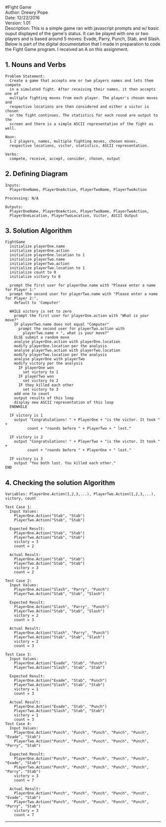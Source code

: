 #Fight Game<br>
Author: Drewry Pope<br>
Date: 12/22/2016<br>
Version: 1.01<br>
Description: This is a simple game ran with javascript prompts and w/ basic
             ouput displayed of the game's status. It can be played with one
             or two players and is based around 5 moves: Evade, Parry, Punch,
             Stab, and Slash. Below is part of the digital documentation that
             I made in preparation to code the Fight Game program. I received
             an A on this assignment.
             
##  1. Nouns and Verbs
   
    Problem Statement: 
      Create a game that accepts one or two players names and lets them compete
      in a simulated fight. After receiving their names, it then accepts one of
      multiple fighting moves from each player. The player's chosen moves and
      respective locations are then considered and either a victor is chosen
      or the fight continues. The statistics for each round are output to the
      screen and there is a simple ASCII representation of the fight as well.
    
    Noun:
      1-2 players, names, multiple fighting moves, chosen moves, 
      respective locations, victor, statistics, ASCII representation.
    
    Verbs:
      compete, receive, accept, consider, chosen, output
  
##  2. Defining Diagram
    
    Inputs:
      PlayerOneName, PlayerOneAction, PlayerTwoName, PlayerTwoAction
    
    Processing: N/A
  
    Outputs:
      PlayerOneName, PlayerOneAction, PlayerTwoName, PlayerTwoAction,
      PlayerOneLocation, PlayerTwoLocation, Victor, ASCII Output
  
##  3. Solution Algorithm
  
    FightGame
      initialize playerOne.name
      initialize playerOne.action
      initialize playerOne.location to 1
      initialize playerTwo.name
      initialize playerTwo.action
      initialize playerTwo.location to 1
      initialize count to 0
      initialize victory to 0
      
      prompt the first user for playerOne.name with "Please enter a name for Player 1:"
      prompt the second user for playerTwo.name with "Please enter a name for Player 2:",
        default to 'Computer'
      
      WHILE victory is set to zero
        prompt the first user for playerOne.action with "What is your move?"
        IF playerTwo.name does not equal "Computer"
          prompt the second user for playerTwo.action with 
            playerTwo.name + ", what is your move?"
        ELSE submit a random move
        analyse playerOne.action with playerOne.location
        modify playerOne.location per the analysis
        analyse playerTwo.action with playerTwo.location
        modify playerTwo.location per the analysis
        analyse playerOne with playerTwo
        modify victory per the analysis
          IF playerOne won
            set victory to 1
          IF playerTwo won
            set victory to 2
          IF they killed each other
            set victory to 3
        add one to count
        output results of this loop
        display new ASCII representation of this loop
      ENDWHILE
      
      IF victory is 1
        output "Congratulations! " + PlayerOne + "is the victor. It took " +
              count + "rounds before " + PlayerTwo + " lost."
  
      IF victory is 2
        output "Congratulations! " + PlayerTwo + "is the victor. It took " +
              count + "rounds before " + PlayerOne + " lost."
  
      IF victory is 3
        output "You both lost. You killed each other."
    END
  
##  4. Checking the solution Algorithm
    
    Variables: PlayerOne.Action(1,2,3,...), PlayerTwo.Action(1,2,3,...), victory, count
    
    Test Case 1:
      Input Values:
        PlayerOne.Action("Stab", "Stab")
        PlayerTwo.Action("Stab", "Stab")
        
      Expected Result:
        PlayerOne.Action("Stab", "Stab")
        PlayerTwo.Action("Stab", "Stab") 
        victory = 3 
        count = 2
        
      Actual Result: 
        PlayerOne.Action("Stab", "Stab")
        PlayerTwo.Action("Stab", "Stab") 
        victory = 3 
        count = 2
        
    Test Case 2:
      Input Values:
        PlayerOne.Action("Slash", "Parry", "Punch")
        PlayerTwo.Action("Stab", "Stab", "Slash") 
        
      Expected Result:
        PlayerOne.Action("Slash", "Parry", "Punch")
        PlayerTwo.Action("Stab", "Stab", "Slash") 
        victory = 2
        count = 3
        
      Actual Result: 
        PlayerOne.Action("Slash", "Parry", "Punch")
        PlayerTwo.Action("Stab", "Stab", "Slash") 
        victory = 2 
        count = 3 
        
    Test Case 3:
      Input Values:
        PlayerOne.Action("Evade", "Stab", "Punch")
        PlayerTwo.Action("Slash", "Stab", "Stab") 
        
      Expected Result:
        PlayerOne.Action("Evade", "Stab", "Punch")
        PlayerTwo.Action("Slash", "Stab", "Stab") 
        victory = 1
        count = 3
        
      Actual Result: 
        PlayerOne.Action("Evade", "Stab", "Punch")
        PlayerTwo.Action("Slash", "Stab", "Stab") 
        victory = 1 
        count = 3
    Test Case 4:
      Input Values:
        PlayerOne.Action("Punch", "Punch", "Punch", "Punch", "Punch", "Evade", "Stab")
        PlayerTwo.Action("Punch", "Punch", "Punch", "Punch", "Punch", "Parry", "Stab") 
        
      Expected Result:
        PlayerOne.Action("Punch", "Punch", "Punch", "Punch", "Punch", "Evade", "Stab")
        PlayerTwo.Action("Punch", "Punch", "Punch", "Punch", "Punch", "Parry", "Stab") 
        victory = 3
        count = 7
        
      Actual Result: 
        PlayerOne.Action("Punch", "Punch", "Punch", "Punch", "Punch", "Evade", "Stab")
        PlayerTwo.Action("Punch", "Punch", "Punch", "Punch", "Punch", "Parry", "Stab")
        victory = 3
        count = 7
---
